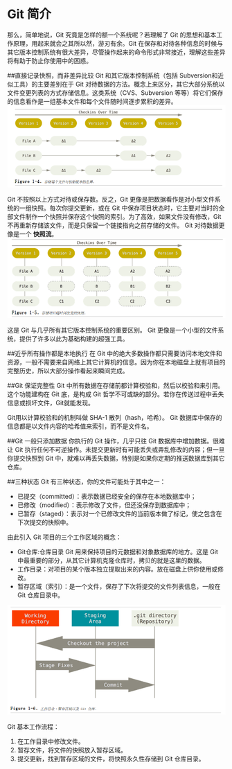 # Git 简介
那么，简单地说，Git 究竟是怎样的额一个系统呢？若理解了 Git 的思想和基本工作原理，用起来就会之其所以然，游刃有余。Git 在保存和对待各种信息的时候与其它版本控制系统有很大差异，尽管操作起来的命令形式非常接近，理解这些差异将有助于防止你使用中的困惑。

##直接记录快照，而非差异比较
Git 和其它版本控制系统（包括 Subversion和近似工具）的主要差别在于 Git 对待数据的方法。概念上来区分，其它大部分系统以文件变更列表的方式存储信息。这类系统（CVS、Subversion 等等）将它们保存的信息看作是一组基本文件和每个文件随时间逐步累积的差异。  
![](img/1-4.png)  

Git 不按照以上方式对待或保存数。反之，Git 更像是把数据看作是对小型文件系统的一组快照。每次你提交更新，或在 Git 中保存项目状态时，它主要对当时的全部文件制作一个快照并保存这个快照的索引。为了高效，如果文件没有修改，Git 不再重新存储该文件，而是只保留一个链接指向之前存储的文件。 Git 对待数据更像是一个 **快照流**。  
![](img/1-5.png)

这是 Git 与几乎所有其它版本控制系统的重要区别。 Git 更像是一个小型的文件系统，提供了许多以此为基础构建的超强工具。

##近乎所有操作都是本地执行
在 Git 中的绝大多数操作都只需要访问本地文件和资源，一般不需要来自网络上其它计算机的信息。因为你在本地磁盘上就有项目的完整历史，所以大部分操作看起来瞬间完成。  

##Git 保证完整性
Git 中所有数据在存储前都计算校验和，然后以校验和来引用。这个功能建构在 Git 底，是构成 Git 哲学不可或缺的部分。若你在传送过程中丢失信息或损坏文件，Git就能发现。

Git用以计算校验和的机制叫做 SHA-1 散列（hash，哈希）。 Git 数据库中保存的信息都是以文件内容的哈希值来索引，而不是文件名。

##Git 一般只添加数据
你执行的 Git 操作，几乎只往 Git 数据库中增加数据。很难让 Git 执行任何不可逆操作。未提交更新时有可能丢失或弄乱修改的内容；但一旦你提交快照到 Git 中，就难以再丢失数据，特别是如果你定期的推送数据库到其它仓库。

##三种状态
Git 有三种状态，你的文件可能处于其中之一：
* 已提交（committed）：表示数据已经安全的保存在本地数据库中；
* 已修改（modified）：表示修改了文件，但还没保存到数据库中；
* 已暂存（staged）：表示对一个已修改文件的当前版本做了标记，使之包含在下次提交的快照中。  

由此引入 Git 项目的三个工作区域的概念：  
* Git仓库:仓库目录 Git 用来保持项目的元数据和对象数据库的地方。这是 Git 中最重要的部分，从其它计算机克隆仓库时，拷贝的就是这里的数据。
* 工作目录：对项目的某个版本独立提取出来的内容。放在磁盘上供你使用或修改。
* 暂存区域（索引）：是一个文件，保存了下次将提交的文件列表信息，一般在 Git 仓库目录中。

![](img/1-6.png)  

Git 基本工作流程：
1. 在工作目录中修改文件。
2. 暂存文件，将文件的快照放入暂存区域。
3. 提交更新，找到暂存区域的文件，将快照永久性存储到 Git 仓库目录。